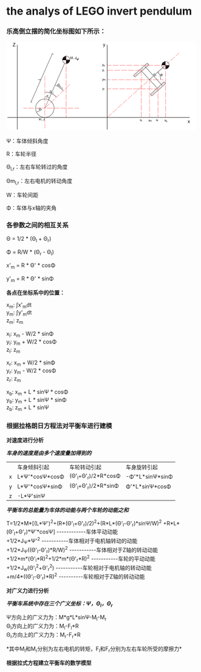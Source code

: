# the analys of LEGO invert pendulum
### 乐高倒立摆的简化坐标图如下所示：
![](image/invert_pendulum.png)

Ψ：车体倾斜角度

R：车轮半径

Θ<sub>l,r</sub>：左右车轮转过的角度

Θm<sub>l,r</sub>：左右电机的转动角度

W：车轮间距

Φ：车体与x轴的夹角
### 各参数之间的相互关系

Θ = 1/2 * (Θ<sub>l</sub> + Θ<sub>r</sub>)

Φ = R/W * (Θ<sub>r</sub> - Θ<sub>l</sub>)

x'<sub>m</sub> = R * Θ' * cosΦ

y'<sub>m</sub> = R * Θ' * sinΦ

**各点在坐标系中的位置：**

x<sub>m</sub>: &int;x'<sub>m</sub>dt  
y<sub>m</sub>: &int;y'<sub>m</sub>dt  
z<sub>m</sub>: z<sub>m</sub>

x<sub>l</sub>: x<sub>m</sub> - W/2 * sinΦ  
y<sub>l</sub>: y<sub>m</sub> + W/2 * cosΦ  
z<sub>l</sub>: z<sub>m</sub>

x<sub>r</sub>: x<sub>m</sub> + W/2 * sinΦ  
y<sub>r</sub>: y<sub>m</sub> - W/2 * cosΦ  
z<sub>r</sub>: z<sub>m</sub>

x<sub>b</sub>: x<sub>m</sub> + L * sinΨ * cosΦ  
y<sub>b</sub>: y<sub>m</sub> + L * sinΨ * sinΦ  
z<sub>b</sub>: z<sub>m</sub> + L * sinΨ  

### 根据拉格朗日方程法对平衡车进行建模

**对速度进行分析**  

<strong>*车身的速度是由多个速度叠加得到的*</strong>  
<table>
	<tr>
		<td> </td> <td>车身倾斜引起</td> <td>车轮转动引起</td> <td>车身旋转引起</td>
	</tr>
	<tr>
		<td>x</td> <td>L*Ψ'*cosΨ*cosΦ</td> <td>(Θ'<sub>l</sub>+Θ'<sub>r</sub>)/2*R*cosΦ</td> 
		<td>-Φ'*L*sinΨ*sinΦ</td>
	</tr>
	<tr>
		<td>y</td> <td>L*Ψ'*cosΨ*sinΦ</td> <td>(Θ'<sub>l</sub>+Θ'<sub>r</sub>)/2*R*sinΦ</td>
		<td>Φ'*L*sinΨ*cosΦ</td>
	</tr>
	<tr>
		<td>z</td> <td>-L*Ψ'sinΨ</td> <td></td> <td></td>
	</tr>
</table>

<strong>*平衡车的总能量为车体的动能与两个车轮的动能之和*</strong>  
<p>
T=1/2*M*[(L*Ψ')<sup>2</sup>+(R*(Θ'<sub>l</sub>+Θ'<sub>r</sub>)/2)<sup>2</sup>+(R*L*(Θ'<sub>l</sub>-Θ'<sub>r</sub>)*sinΨ/W)<sup>2</sup>
		+R*L*(Θ'<sub>l</sub>+Θ'<sub>r</sub>)*Ψ'*cosΨ] ------------车体平动动能<br />
		+1/2*J<sub>Ψ</sub>*Ψ'<sup>2</sup> -----------车体相对于电机轴转动的动能<br />
		+1/2*J<sub>Ψ</sub>((Θ'<sub>l</sub>-Θ'<sub>r</sub>)*R/W)<sup>2</sup> -----------车体相对于Z轴的转动动能<br />
		+1/2*m*(Θ'<sub>l</sub>*R)<sup>2</sup>+1/2*m*(Θ'<sub>r</sub>*R)<sup>2</sup> -----------车轮的平动动能<br />
		+1/2*J<sub>w</sub>(Θ'<sub>l</sub><sup>2</sup>+Θ'<sub>r</sub><sup>2</sup>) -----------车轮相对于电机轴的转动动能<br />  
		+m/4*((Θ'<sub>l</sub>-Θ'<sub>r</sub>)*R)<sup>2</sup> ----------车轮相对于Z轴的转动动能<br />
</p>

**对广义力进行分析**

<strong>*平衡车系统中存在三个广义坐标：Ψ，Θ<sub>l</sub>，Θ<sub>r</sub>*</strong>  
<p>
Ψ方向上的广义力为：M*g*L*sinΨ-M<sub>l</sub>-M<sub>r</sub><br />
Θ<sub>l</sub>方向上的广义力为：M<sub>l</sub>-F<sub>l</sub>*R<br />
Θ<sub>r</sub>方向上的广义力为：M<sub>r</sub>-F<sub>r</sub>*R<br />
</p>
*其中M<sub>l</sub>和M<sub>r</sub>分别为左右电机的转矩，F<sub>l</sub>和F<sub>r</sub>分别为左右车轮所受的摩擦力*  

**根据拉式方程建立平衡车的数学模型**

